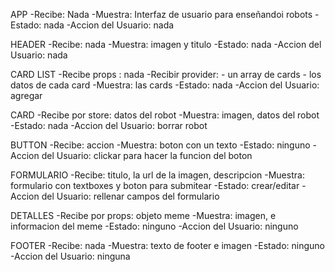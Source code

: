 APP
-Recibe: Nada
-Muestra: Interfaz de usuario para enseñandoi robots
-Estado: nada
-Accion del Usuario: nada

HEADER
-Recibe: nada
-Muestra: imagen y titulo
-Estado: nada
-Accion del Usuario: nada

CARD LIST
-Recibe props : nada
-Recibir provider: - un array de cards - los datos de cada card
-Muestra: las cards
-Estado: nada
-Accion del Usuario: agregar

CARD
-Recibe por store: datos del robot
-Muestra: imagen, datos del robot
-Estado: nada
-Accion del Usuario: borrar robot

BUTTON
-Recibe: accion
-Muestra: boton con un texto
-Estado: ninguno
-Accion del Usuario: clickar para hacer la funcion del boton

FORMULARIO
-Recibe: titulo, la url de la imagen, descripcion
-Muestra: formulario con textboxes y boton para submitear
-Estado: crear/editar
-Accion del Usuario: rellenar campos del formulario

DETALLES
-Recibe por props: objeto meme
-Muestra: imagen, e informacion del meme
-Estado: ninguno
-Accion del Usuario: ninguno

FOOTER
-Recibe: nada
-Muestra: texto de footer e imagen
-Estado: ninguno
-Accion del Usuario: ninguna
